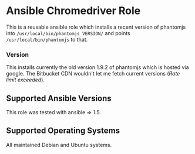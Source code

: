 Ansible Chromedriver Role
=========================

This is a reusable ansible role which installs a recent version
of phantomjs into `/usr/local/bin/phantomjs_VERSION/` and
points `/usr/local/bin/phantomjs` to that.

### Version

This installs currently the old version 1.9.2 of phantomjs which is hosted via
google. The Bitbucket CDN wouldn't let me fetch current versions (_Rate limit
exceeded_).

Supported Ansible Versions
--------------------------

This role was tested with ansible => 1.5.

Supported Operating Systems
---------------------------

All maintained Debian and Ubuntu systems.

